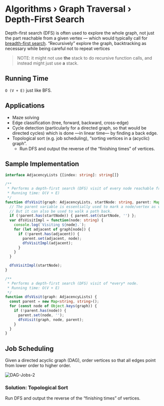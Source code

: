 # Algorithms › Graph Traversal › Depth-First Search
Depth-first search (DFS) is often used to explore the whole graph, not just the part reachable from a given vertex
— which would typically call for [breadth-first search](./graph-bfs.md).
“Recursively” explore the graph, backtracking as necessary while being careful not to repeat vertices

> NOTE: it might not use **the** stack to do recursive function calls, and instead might just use **a** stack.

## Running Time
`O (V + E)` just like BFS. 

## Applications
* Maze solving
* Edge classification (tree, forward, backward, cross-edge)
* Cycle detection (particularly for a directed graph, so that would be directed cycles) which is done —in linear time— by finding a back edge.
* Topological sort (e.g. job scheduling), “sorting vertices in a (acyclic) graph”.
  * Run DFS and output the reverse of the “finishing times” of vertices. 


## Sample Implementation
```typescript
interface AdjacencyLists {[index: string]: string[]}

/**
 * Performs a depth-first search (DFS) visit of every node reachable from a specific startNode.
 * Running time: O(V + E)
 */
function dfsVisit(graph: AdjacencyLists, startNode: string, parent: Map<string, string> = new Map()) {
  // The parent variable is essentially used to mark a node/vertex as visited.
  // But it can also be used to walk a path back.
  if (!parent.has(startNode)) { parent.set(startNode, '') };
  var dfsVisitImpl = function(node: string) {
    console.log(`Visiting ${node}.`);
    for (let adjacent of graph[node]) {
      if (!parent.has(adjacent)) {
        parent.set(adjacent, node);
        dfsVisitImpl(adjacent);
      }
    }
  }

  dfsVisitImpl(startNode);
}

/**
 * Performs a depth-first search (DFS) visit of *every* node.
 * Running time: O(V + E)
 */
function dfsVisit(graph: AdjacencyLists) {
  const parent = new Map<string, string>();
  for (const node of Object.keys(graph)) {
    if (!parent.has(node)) {
      parent.set(node, '');
      dfsVisit(graph, node, parent);
    }
  }
}
```


## Job Scheduling
Given a directed acyclic graph (DAG), order vertices so that all edges point from lower order to higher order.

![DAG-Jobs-2](https://github.com/osuritz/techinterview/assets/928328/18a2c566-1fda-41f2-bc3e-96cc0f13d168)

### Solution: Topological Sort
Run DFS and output the reverse of the “finishing times” of vertices. 
